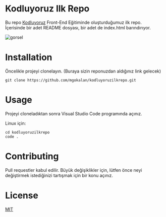 # Kodluyoruz Ilk Repo
Bu repo [Kodluyoruz](www.kodluyoruz.org) Front-End Eğitiminde oluşturduğumuz ilk repo. İçerisinde bir adet README dosyası, bir adet de index.html barındırıyor.

![gorsel](C:\Users\Administrator\kodluyoruzilkrepo\figures\resim.PNG)


# Installation
Öncelikle projeyi clonelayın. (Buraya sizin reponuzdan aldığınız link gelecek)
```
git clone https://github.com/mgokalan/kodluyoruzilkrepo.git
```
# Usage
Projeyi cloneladıktan sonra Visual Studio Code programında açınız.

Linux için:
```linux
cd kodluyoruzilkrepo
code .
```
# Contributing
Pull requestler kabul edilir. Büyük değişiklikler için, lütfen önce neyi değiştirmek istediğinizi tartışmak için bir konu açınız.
# License
[MIT](https://choosealicense.com/licenses/mit/)